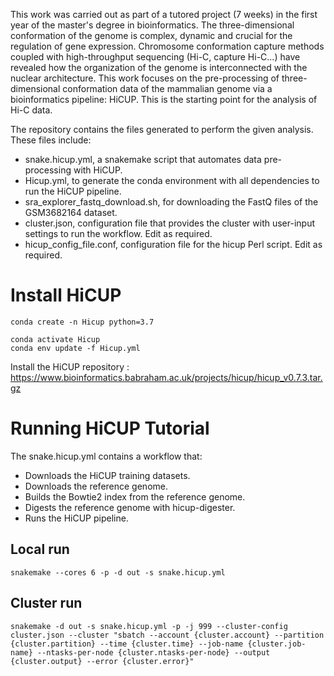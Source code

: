 This work was carried out as part of a tutored project (7 weeks) in the first year of the master's degree in bioinformatics.
The three-dimensional conformation of the genome is complex, dynamic and crucial for the regulation of gene expression. Chromosome conformation capture methods coupled 
with high-throughput sequencing (Hi-C, capture Hi-C...) have revealed how the organization of the genome is interconnected with the nuclear architecture. This work focuses
on the pre-processing of three-dimensional conformation data of the mammalian genome via a bioinformatics pipeline: HiCUP. This is the starting point for the analysis of Hi-C data.

The repository contains the files generated to perform the given analysis. These files include:
- snake.hicup.yml, a snakemake script that automates data pre-processing with HiCUP.
- Hicup.yml, to generate the conda environment with all dependencies to run the HiCUP pipeline.
- sra_explorer_fastq_download.sh, for downloading the FastQ files of the GSM3682164 dataset.
- cluster.json, configuration file that provides the cluster with user-input settings to run the workflow. Edit as required.
- hicup_config_file.conf, configuration file for the hicup Perl script. Edit as required.

# Install HiCUP

~~~
conda create -n Hicup python=3.7
~~~

~~~
conda activate Hicup
conda env update -f Hicup.yml
~~~

Install the HiCUP repository : https://www.bioinformatics.babraham.ac.uk/projects/hicup/hicup_v0.7.3.tar.gz

# Running HiCUP Tutorial

The snake.hicup.yml contains a workflow that: 
  - Downloads the HiCUP training datasets.
  - Downloads the reference genome.
  - Builds the Bowtie2 index from the reference genome.
  - Digests the reference genome with hicup-digester.
  - Runs the HiCUP pipeline.
  
## Local run

~~~
snakemake --cores 6 -p -d out -s snake.hicup.yml
~~~

## Cluster run

~~~
snakemake -d out -s snake.hicup.yml -p -j 999 --cluster-config cluster.json --cluster "sbatch --account {cluster.account} --partition {cluster.partition} --time {cluster.time} --job-name {cluster.job-name} --ntasks-per-node {cluster.ntasks-per-node} --output {cluster.output} --error {cluster.error}"
~~~
